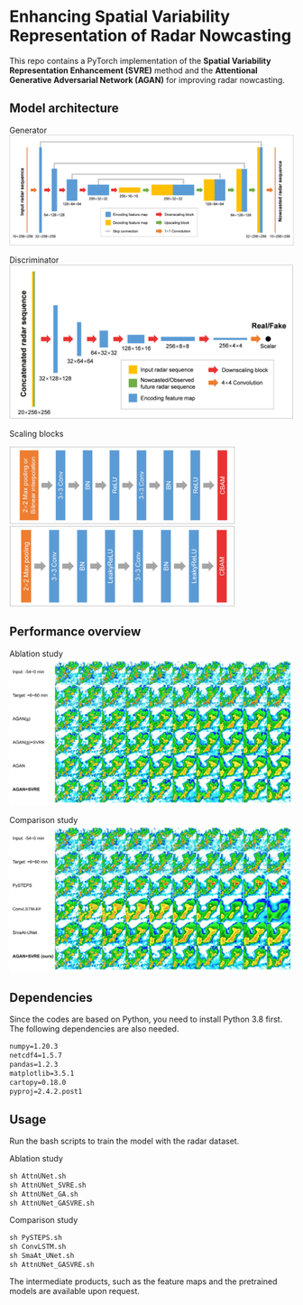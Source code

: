 # Enhancing Spatial Variability Representation of Radar Nowcasting

<!-- Official implementation for the paper ["Enhancing Spatial Variability Representation of Radar Nowcasting"](https://www.overleaf.com/project/619b412332c8a949224fefaa). -->

<!-- ## Description -->

This repo contains a PyTorch implementation of the **Spatial Variability Representation Enhancement (SVRE)** method and the **Attentional Generative Adversarial Network (AGAN)** for improving radar nowcasting.

## Model architecture

Generator
![Generator](img/Generator.png)

Discriminator
![Discriminator](img/Discriminator.png)

Scaling blocks

<img src="img/G-ScalingBlock.png" width="400" /> <img src="img/D-ScalingBlock.png" width="400" />

## Performance overview

Ablation study
![Ablation](img/ablation_vis.jpg)

Comparison study
![Comparsion](img/comparison_vis.jpg)  

## Dependencies

Since the codes are based on Python, you need to install Python 3.8 first. The following dependencies are also needed.

```pytorch=1.11.0
numpy=1.20.3
netcdf4=1.5.7
pandas=1.2.3
matplotlib=3.5.1
cartopy=0.18.0
pyproj=2.4.2.post1
```

## Usage

Run the bash scripts to train the model with the radar dataset.

Ablation study

```cd scripts
sh AttnUNet.sh
sh AttnUNet_SVRE.sh
sh AttnUNet_GA.sh
sh AttnUNet_GASVRE.sh
```

Comparison study

```cd scripts
sh PySTEPS.sh
sh ConvLSTM.sh
sh SmaAt_UNet.sh
sh AttnUNet_GASVRE.sh
```

The intermediate products, such as the feature maps and the
pretrained models are available upon request.

<!-- ## Citation -->

<!-- If you find this repo helpful, please cite the following article. -->
